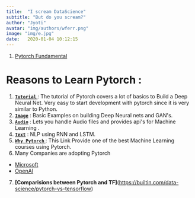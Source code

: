 ```yaml
---
title:  "I scream DataScience"
subtitle: "But do you scream?"
author: "Jyoti"
avatar: "img/authors/wferr.png"
image: "img/e.jpg"
date:   2020-01-04 10:12:15
---
```




1. [Pytorch Fundamental](https://github.com/ijbo/ML_Theory/blob/master/Pytorch/Pytorch_Fundatmentals.ipynb)

# Reasons to Learn Pytorch : 
1. **[`Tutorial` ](https://pytorch.org/tutorials/)** : The tutorial of Pytorch covers a lot of basics to Build a Deep Neural Net. Very easy to start development with pytorch since it  is very similar to Python.
2. **[`Image`](https://pytorch.org/tutorials/#image)** : Basic Examples on building Deep Neural nets and GAN's.
3. **[`Audio`](https://pytorch.org/tutorials/#audio)** : Lets you handle Audio files and provides api's for Machine Learning . 
4. **[`Text`](https://pytorch.org/tutorials/#text)** :  NLP using RNN and LSTM.
5. **[`Why Pytorch` ](https://www.fast.ai/2017/09/08/introducing-pytorch-for-fastai/)** : This Link Provide one of the best Machine Learning courses using Pytorch.
6. Many Companies are adopting Pytorch 
-  [Microsoft](https://twitter.com/jeremyphoward/status/1182444543574044677?lang=en)
-  [OpenAI](https://twitter.com/OpenAI/status/1222927584033247232)
7. **[Comparisions between Pytorch and TF]**(https://builtin.com/data-science/pytorch-vs-tensorflow)
